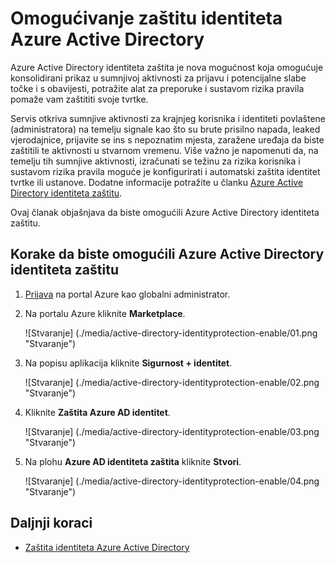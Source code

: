<properties
    pageTitle="Omogućivanje Azure Active Directory identiteta zaštita | Microsoft Azure"
    description="Saznajte kako omogućiti Azure Active Directory identiteta zaštitu."
    services="active-directory"
    keywords="Zaštita identiteta Azure active directory, otkrivanje aplikacije oblaka, Upravljanje aplikacijama, sigurnost, rizika, razina rizika, slabe, sigurnosna pravila"
    documentationCenter=""
    authors="markusvi"
    manager="femila"
    editor=""/>

<tags
    ms.service="active-directory"
    ms.workload="identity"
    ms.tgt_pltfrm="na"
    ms.devlang="na"
    ms.topic="article"
    ms.date="10/12/2016"
    ms.author="markvi"/>

# <a name="enabling-azure-active-directory-identity-protection"></a>Omogućivanje zaštitu identiteta Azure Active Directory 

Azure Active Directory identiteta zaštita je nova mogućnost koja omogućuje konsolidirani prikaz u sumnjivoj aktivnosti za prijavu i potencijalne slabe točke i s obavijesti, potražite alat za preporuke i sustavom rizika pravila pomaže vam zaštititi svoje tvrtke. 

Servis otkriva sumnjive aktivnosti za krajnjeg korisnika i identiteti povlaštene (administratora) na temelju signale kao što su brute prisilno napada, leaked vjerodajnice, prijavite se ins s nepoznatim mjesta, zaražene uređaja da biste zaštitili te aktivnosti u stvarnom vremenu. Više važno je napomenuti da, na temelju tih sumnjive aktivnosti, izračunati se težinu za rizika korisnika i sustavom rizika pravila moguće je konfigurirati i automatski zaštita identitet tvrtke ili ustanove. Dodatne informacije potražite u članku [Azure Active Directory identiteta zaštitu](active-directory-identityprotection.md).


Ovaj članak objašnjava da biste omogućili Azure Active Directory identiteta zaštitu.

## <a name="steps-to-enable-azure-active-directory-identity-protection"></a>Korake da biste omogućili Azure Active Directory identiteta zaštitu 


1. [Prijava](https://ms.portal.azure.com/) na portal Azure kao globalni administrator. 

1. Na portalu Azure kliknite **Marketplace**.

    ![Stvaranje] (./media/active-directory-identityprotection-enable/01.png "Stvaranje")

1. Na popisu aplikacija kliknite **Sigurnost + identitet**.

    ![Stvaranje] (./media/active-directory-identityprotection-enable/02.png "Stvaranje")

1. Kliknite **Zaštita Azure AD identitet**.

    ![Stvaranje] (./media/active-directory-identityprotection-enable/03.png "Stvaranje")

1. Na plohu **Azure AD identiteta zaštita** kliknite **Stvori**.

    ![Stvaranje] (./media/active-directory-identityprotection-enable/04.png "Stvaranje")



## <a name="next-steps"></a>Daljnji koraci

 - [Zaštita identiteta Azure Active Directory](active-directory-identityprotection.md)
 
